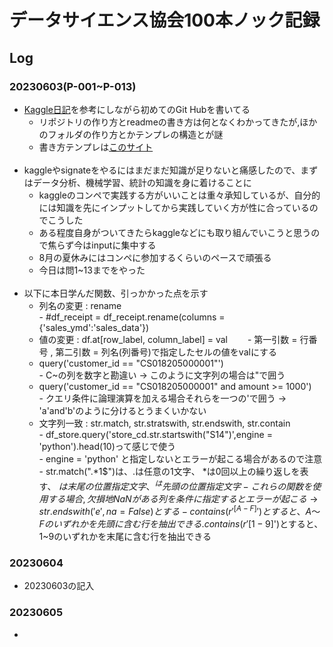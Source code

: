 # データサイエンス協会100本ノック記録
## Log
### 20230603(P-001~P-013)
  - [Kaggle日記](https://github.com/fkubota/kaggle-Cornell-Birdcall-Identification#readme)を参考にしながら初めてのGit Hubを書いてる
      - リポジトリの作り方とreadmeの書き方は何となくわかってきたが,ほかのフォルダの作り方とかテンプレの構造とが謎
      - 書き方テンプレは[このサイト](https://docs.github.com/ja/get-started/writing-on-github/getting-started-with-writing-and-formatting-on-github/basic-writing-and-formatting-syntax#links)
      <br>
  - kaggleやsignateをやるにはまだまだ知識が足りないと痛感したので、まずはデータ分析、機械学習、統計の知識を身に着けることに
      - kaggleのコンペで実践する方がいいことは重々承知しているが、自分的には知識を先にインプットしてから実践していく方が性に合っているのでこうした
      - ある程度自身がついてきたらkaggleなどにも取り組んでいこうと思うので焦らず今はinputに集中する
      - 8月の夏休みにはコンペに参加するくらいのペースで頑張る
      - 今日は問1~13までをやった
      <br>
  - 以下に本日学んだ関数、引っかかった点を示す
      - 列名の変更 : rename  
            - #df_receipt = df_receipt.rename(columns = {'sales_ymd':'sales_data'})
      - 値の変更 : df.at[row_label, column_label] = val　　
            - 第一引数 = 行番号 , 第二引数 = 列名(列番号)で指定したセルの値をvalにする
      - query('customer_id == "CS018205000001"')  
            - C~の列を数字と勘違い → このように文字列の場合は"で囲う
      - query('customer_id == "CS018205000001" and amount >= 1000')  
            - クエリ条件に論理演算を加える場合それらを一つの'で囲う → 'a'and'b'のように分けるとうまくいかない
      - 文字列一致 : str.match, str.stratswith, str.endswith, str.contain  
            - df_store.query('store_cd.str.startswith("S14")',engine = 'python').head(10)って感じで使う  
            - engine = 'python' と指定しないとエラーが起こる場合があるので注意
            - str.match(".*1$")は、.は任意の1文字、 *は0回以上の繰り返しを表す、 $は末尾の位置指定文字、 ^は先頭の位置指定文字
            - これらの関数を使用する場合,欠損地NaNがある列を条件に指定するとエラーが起こる → str.endswith('e', na=False)とする
            - contains(r'^[A-F]')とすると、A～Fのいずれかを先頭に含む行を抽出できる. contains(r'[1-9]$')とすると、1~9のいずれかを末尾に含む行を抽出できる　　

 
  
### 20230604
  - 20230603の記入

### 20230605
  -

